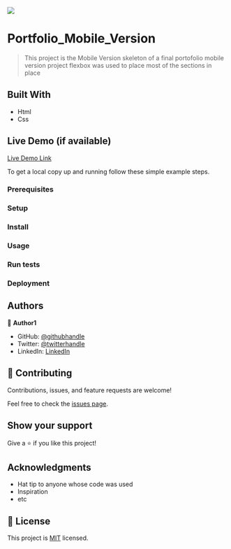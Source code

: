 ![](https://img.shields.io/badge/Microverse-blueviolet)

# Portfolio_Mobile_Version

>  This project is the Mobile Version skeleton of a final portofolio mobile version project
>  flexbox was used to place most of the sections in place

## Built With

- Html
- Css

## Live Demo (if available)

[Live Demo Link](https://assadounto.github.io/Portfolio_Mobile_Version/)

To get a local copy up and running follow these simple example steps.

### Prerequisites

### Setup

### Install

### Usage

### Run tests

### Deployment



## Authors

👤 **Author1**

- GitHub: [@githubhandle](https://github.com/@assadohounto)
- Twitter: [@twitterhandle](https://twitter.com/twitterhandle)
- LinkedIn: [LinkedIn](https://linkedin.com/in/linkedinhandle)

## 🤝 Contributing

Contributions, issues, and feature requests are welcome!

Feel free to check the [issues page](../../issues/).

## Show your support

Give a ⭐️ if you like this project!

## Acknowledgments

- Hat tip to anyone whose code was used
- Inspiration
- etc

## 📝 License

This project is [MIT](./MIT.md) licensed.
